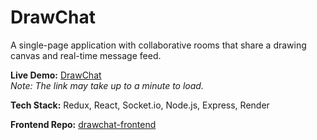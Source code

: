 # DrawChat
A single-page application with collaborative rooms that share a drawing canvas and real-time message feed.

**Live Demo:** [DrawChat](https://drawchat.onrender.com/)  
_Note: The link may take up to a minute to load._

**Tech Stack:** Redux, React, Socket.io, Node.js, Express, Render

**Frontend Repo:** [drawchat-frontend](https://github.com/emilyzhang625/drawchat-frontend)
